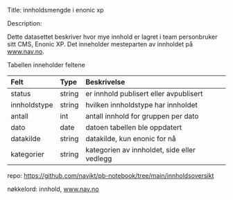 Title: innholdsmengde i enonic xp

Description:

Dette datasettet beskriver hvor mye innhold er lagret i team personbruker sitt CMS, Enonic XP. Det inneholder mesteparten av innholdet på www.nav.no.
 
Tabellen inneholder feltene

| Felt | Type | Beskrivelse |
| :--- | :--- | :--------   |
| status | string | er innhold publisert eller avpublisert |
| innholdstype | string | hvilken innholdstype har innholdet | 
| antall | int | antall innhold for gruppen per dato |
| dato | date | datoen tabellen ble oppdatert |
| datakilde | string | datakilde, kun enonic for nå |
| kategorier | string | kategorien av innholdet, side eller vedlegg |



repo: https://github.com/navikt/pb-notebook/tree/main/innholdsoversikt

nøkkelord: innhold, www.nav.no


